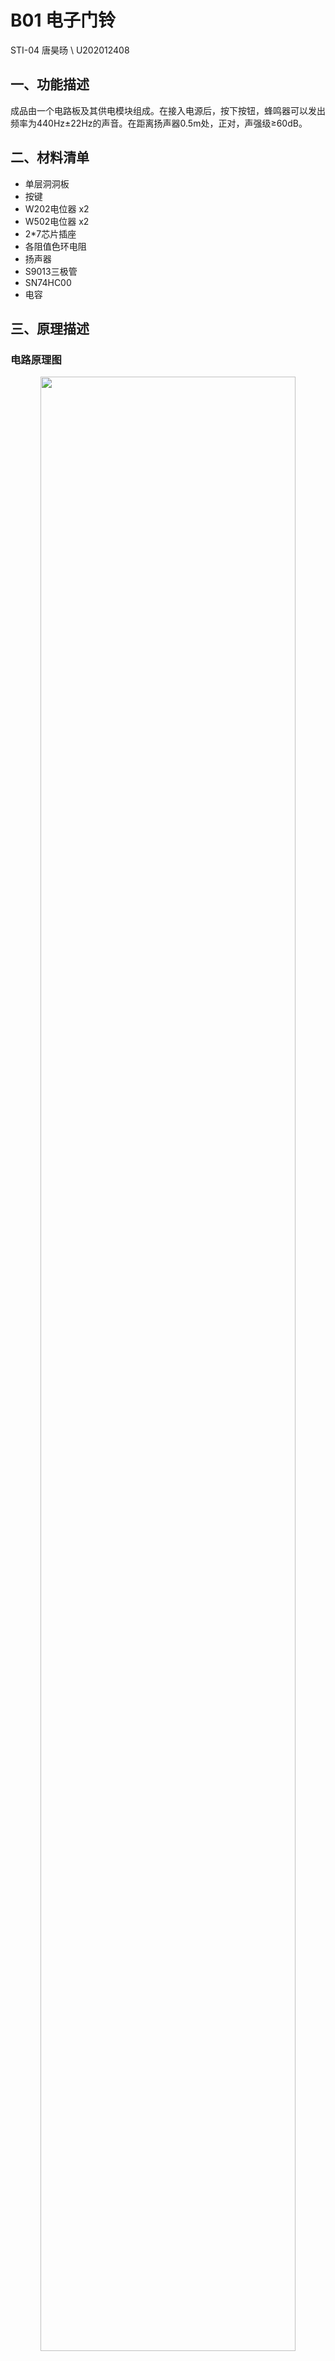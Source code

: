 # B01 电子门铃

STI-04 唐昊旸 \\ U202012408

## 一、功能描述

​		成品由一个电路板及其供电模块组成。在接入电源后，按下按钮，蜂鸣器可以发出频率为440Hz±22Hz的声音。在距离扬声器0.5m处，正对，声强级≥60dB。

## 二、材料清单

- 单层洞洞板
- 按键
- W202电位器 x2
- W502电位器 x2
- 2*7芯片插座
- 各阻值色环电阻
- 扬声器
- S9013三极管
- SN74HC00
- 电容

## 三、原理描述

### 电路原理图

<center><img src="img//circuit.png" width="90%"></center>

​		电路分为供电控制、波形发生器及三极管输出三个部分。波形发生器生成的波形通过三极管控制扬声器。


### 参数计算

$$
f \approx \frac{1}{{2.2{R_1}{C_1}}}
其中，f = 440Hz
$$

​		考虑到电阻的可调范围，使用4.7uF电容作为C1。

## 接口描述

### 电路板引脚示意图

<center><img src="img//wire.png" width="70%"></center>

### 接口描述

| 引脚名 | 引脚编号 | 类型     | 信号范围 | 描述                                |
| :----- | -------- | -------- | -------- | :---------------------------------- |
| 5V | P01 | 电源接口 | 对地5V | 5V供电接口 |
| GND | P00 | 电源接口 | GND | GND接地接口，并接入电源负极 |
| 喇叭A | D01 | 外设接口 | 对另一端阻抗4Ω | 外接一个扬声器 |
| 喇叭B | D02 | 外设接口 | 阻抗4Ω | 外接一个扬声器 |



## 使用方法与演示

​		接好电源，按下按键开关，扬声器即可发声。

### 实际电流波形

<center><img src="img//wave.jpg" width="70%"></center>

### 声音波形

<center><img src="img//sound.jpg" width="70%"></center>